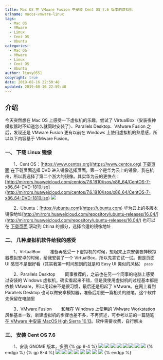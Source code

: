 ```yaml
---
title: Mac OS 在 VMware Fusion 中安装 Cent OS 7.6 版本的虚拟机
urlname: macos-vmware-linux
tags:
  - Mac OS
  - VMware
  - Linux
  - Cent OS
  - Ubuntu
categories:
  - Mac OS
  - VMware
  - Linux
  - Cent OS
  - Ubuntu
author: liuxy0551
copyright: true
date: 2019-08-16 22:59:48
updated: 2019-08-16 22:59:48
---
```


## 介绍

今天突然想在 Mac OS 上感受一下虚拟机的乐趣。尝试了 VirtualBox（安装夜神模拟器时不知道怎么就同时安装了）、Parallels Desktop、VMware Fusion 之后，发现还是 VMware Fusion 更有以前在 Windows 上使用虚拟机的熟悉感，所以以下内容基于 VMware Fusion。
<!--more-->


### 一、 下载 Linux 镜像

　　1、Cent OS：[https://www.centos.org](https://www.centos.org) [下载页面](https://www.centos.org/download/) 在下载页面选择 DVD  进入镜像选择页面，第一个是华为云上的镜像，我在杭州，所以我选择了第二个浙大的镜像。其实华为云的更快点：[http://mirrors.huaweicloud.com/centos/7.6.1810/isos/x86_64/CentOS-7-x86_64-DVD-1810.iso](http://mirrors.huaweicloud.com/centos/7.6.1810/isos/x86_64/CentOS-7-x86_64-DVD-1810.iso)
    ![](/images/posts/MacOS-VMware-Linux/1.png)

　　2、Ubuntu：[https://ubuntu.com](https://ubuntu.com) 华为云上的多版本镜像地址[http://mirrors.huaweicloud.com/repository/ubuntu-releases/16.04/](http://mirrors.huaweicloud.com/repository/ubuntu-releases/16.04/) 也可以在 [下载页面](https://launchpad.net/ubuntu/+cdmirrors?_ga=2.223681115.1514728070.1565962868-1880279007.1565962868) 滚动到 China 的部分，选择合适的镜像地址


### 二、 几种虚拟机软件给我的感受

　　1、VirtualBox
　　准备再感受一下虚拟机的时候，想起来上次安装夜神模拟器模拟安卓的时候，给我安装了一个 VirtualBox，所以先拿它试一试。但是页面 UI 感觉不是很好看（其实我第一时间想到的就是和 Easy UI 类似的风格） `pass`

　　2、Parallels Desktop
　　同事推荐的，之前也在另一个同事的电脑上感受过安装的 Windows 虚拟机，确实看起来不错，但是我使用虚拟机的过程基本都是依赖 VMware，所以用起来不是很习惯，最后还是用起了 VMware。在网上看到 Parallels Desktop 也可以做安卓模拟器，准备后期更一篇相关的随笔，这个软件先保留在电脑里

　　3、VMware Fusion
　　和我在 Windows 上使用的 VMware Workstation 风格基本一致，新建虚拟机的步骤也差不多，不再赘述，可参考以前的一篇随笔 [在 VMware 中安装 MacOS High Sierra 10.13](https://liuxianyu.cn/article/vmware-macos.html)。软件需要收费，自行解决


### 三、 安装 Cent OS 7.6

　　1、安装 GNOME 版本，多图
    {% gp 8-4 %}
    ![](/images/posts/MacOS-VMware-Linux/2.png)
    ![](/images/posts/MacOS-VMware-Linux/3.png)
    ![](/images/posts/MacOS-VMware-Linux/4.png)
    ![](/images/posts/MacOS-VMware-Linux/5.png)
    ![](/images/posts/MacOS-VMware-Linux/6.png)
    ![](/images/posts/MacOS-VMware-Linux/7.png)
    ![](/images/posts/MacOS-VMware-Linux/8.png)
    ![](/images/posts/MacOS-VMware-Linux/9.png)
    {% endgp %}
    {% gp 8-4 %}
    ![](/images/posts/MacOS-VMware-Linux/10.png)
    ![](/images/posts/MacOS-VMware-Linux/11.png)
    ![](/images/posts/MacOS-VMware-Linux/12.png)
    ![](/images/posts/MacOS-VMware-Linux/13.png)
    ![](/images/posts/MacOS-VMware-Linux/14.png)
    ![](/images/posts/MacOS-VMware-Linux/15.png)
    ![](/images/posts/MacOS-VMware-Linux/16.png)
    ![](/images/posts/MacOS-VMware-Linux/17.png)
    {% endgp %}
